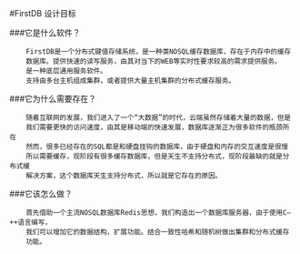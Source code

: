 #FirstDB 设计目标

###它是什么软件？

        FirstDB是一个分布式键值存储系统，是一种类NOSQL缓存数据库，存在于内存中的缓存
        数据库。提供快速的读写服务，由其对当下的WEB等实时性要求较高的需求提供服务。
        是一种底层通用服务软件。
        支持由多台主机组成集群，或者提供大量主机集群的分布式缓存服务。
        
###它为什么需要存在？

        随着互联网的发展，我们进入了一个“大数据”的时代，云端虽然存储着大量的数据，但是
        我们需要更快的访问速度，由其是移动端的快速发展，数据库逐渐正为很多软件的瓶颈所在
        然而，很多已经存在的SQL都是和硬盘挂钩的数据库，由于硬盘和内存的交互速度是很慢
        所以需要缓存，现阶段有很多缓存数据库，但是天生不支持分布式，现阶段最缺的就是分布式缓
        解决方案，这个数据库天生支持分布式，所以就是它存在的原因。
        
###它该怎么做？

        首先借助一个主流NOSQL数据库Redis思想，我们构造出一个数据库服务器，由于使用C—++语言编写，
        我们可以增加它的数据结构，扩展功能。结合一致性哈希和随机树做出集群和分布式缓存
        功能。
